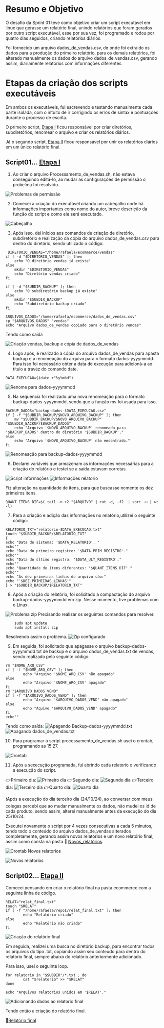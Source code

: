 # Resumo e Objetivo
O desafio da Sprint 01 teve como objetivo criar um script executável em linux que gerasse um relatório final, unindo relatórios que foram gerados por outro script executável, esse por sua vez, foi programado e rodou por quatro dias seguidos, criando relatórios diários.

Foi fornecido um arquivo dados_de_vendas.csv, de onde foi extraido os dados para a produção do primeiro relatório, para os demais relatórios, foi alterado manualmente os dados do arquivo dados_de_vendas.csv, gerando assim, diariamente relatórios com informações diferentes.

# Etapas da criação dos scripts executáveis
Em ambos os executáveis, fui escrevendo e testando manualmente cada parte isolada, com o intuito de ir corrigindo os erros de sintax e pontuações durante o processo de escrita.

O primeiro script, [Etapa I](../Desafio/Etapa-1) ficou responsável por criar diretórios, subdiretórios, renomear o arquivo e criar os relatórios diários.

Já o segundo script, [Etapa II](../Desafio/Etapa-2) ficou responsável por unir os relatórios diários em um único relatório final.

## Script01... [Etapa I](../Desafio/Etapa-1)

1. Ao criar o arquivo Processamento_de_vendas.sh, não estava conseguindo editá-lo, ao mudar as configurações de permissão o probelma foi resolvido. 

![Problemas de permissão](../Evidencias/Erro_permissao.jpg)

2. Comecei a criação do executável criando um cabeçalho onde há informações importantes como nome do autor, breve descrição da função do script e como ele será executado.

![Cabeçalho](../Evidencias/Cabecalho.jpg)

3. Após isso, dei inícios aos comandos de criação de diretório, subdiretório e realização da cópia do arquivo dados_de_vendas.csv para dentro do diretório, sendo utilizado o código:
```linux
 DIRETORIO_VENDAS="/home/rafaela/ecommerce/vendas"
if [ -d "$DIRETORIO_VENDAS" ]; then
    echo "O diretório vendas já existe"
else
    mkdir "$DIRETORIO_VENDAS"
    echo "Diretório vendas criado"
fi

if [ -d "$SUBDIR_BACKUP" ]; then
    echo "O subdiretório backup já existe"
else
    mkdir "$SUBDIR_BACKUP"
    echo "Subdiretório backup criado"
fi

ARQUIVOS_DADOS="/home/rafaela/ecommerce/dados_de_vendas.csv"
cp "$ARQUIVOS_DADOS" "vendas"
echo "Arquivo dados_de_vendas copiado para o diretório vendas"
```

Tendo como saída

![Criação vendas, backup e cópia de dados_de_vendas](../Evidencias/Criacao_dir_subdir_copia_dados.jpg)

4. Logo após, é realizado a cópia do arquivo dados_de_vendas para apasta backup e a renomeação do arquivo para o formato dados-yyyymmdd. Para isso foi necessário obter a data de execução para adicioná-a ao título a travéz do comando date.

```linux
DATA_EXECUCAO=$(date +"%y%m%d")
```
    
![Renome para dados-yyyymmdd](../Evidencias/Copia_para_backup.jpg)

5. Na sequencia foi realizado uma nova renomeação para o formato backup-dados-yyyymmdd, sendo que a função mv foi usada para isso.
```linux
BACKUP_DADOS="backup-dados-$DATA_EXECUCAO.csv"
if [ -f "$SUBDIR_BACKUP/$NOVO_ARQUIVO_BACKUP" ]; then
    mv "$SUBDIR_BACKUP/$NOVO_ARQUIVO_BACKUP" "$SUBDIR_BACKUP/$BACKUP_DADOS"
    echo "Arquivo '$NOVO_ARQUIVO_BACKUP' renomeado para '$BACKUP_DADOS' dentro do diretório '$SUBDIR_BACKUP'."
else
    echo "Arquivo '$NOVO_ARQUIVO_BACKUP' não encontrado."
fi 
```
![Renomeação para backup-dados-yyyymmdd](../Evidencias/Renomeando_backup-dados-yyyymmdd.jpg)
    
6. Declarei variáveis que armazenam as informações necessárias para a criação do relatório e testei se a saída estavam corretas.

![Script informações](../Evidencias/Script_informacao.jpg)
![Informações relatorio](../Evidencias/Informacoes_do_relatorio.jpg)


Fiz alteração na quantidade de itens, para que buscasse nomente os dez primeiros itens.
```
QUANT_ITENS_DIF=$( tail -n +2 "$ARQUIVO" | cut -d, -f2  | sort -u | wc -l)
```

7. Para a criação e adição das informações no relatório,utilizei o seguinte código:
``` 
RELATORIO_TXT="relatorio-$DATA_EXECUCAO.txt"
touch "$SUBDIR_BACKUP/$RELATORIO_TXT"
{
echo "Data do sistema: '$DATA_RELATORIO'. "
echo""
echo "Data do primeiro registro: '$DATA_PRIM_REGISTRO'."
echo""
echo "Data do último registro: '$DATA_ULT_REGISTRO'."
echo""
echo "Quantidade de itens diferentes: '$QUANT_ITENS_DIF'."
echo""
echo "As dez primeiras linhas do arquivo são:"
echo "'$DEZ_PRIMEIRAS_LINHAS'"
} > "$SUBDIR_BACKUP/$RELATORIO_TXT"
```
8. Após a criação do relatório, foi solicitado a compactação do arquivo backup-dados-yyyymmdd em zip. Nesse momento, tive problemas com o Linux.

![Problema zip](../Evidencias/Erro_zip.jpg)
 Precisando realizar os seguintes comandos para resolver.
```
    sudo apt update
    sudo apt install zip
```
Resolvendo assim o problema.
![Zip configurado](../Evidencias/Zipando_arquivo.jpg)

9. Em seguida, foi solicitado que apagasse o arquivo backup-dados-yyyymmdd.txt de backup e o arquivo dados_de_vendas.txt de vendas, sendo realizado pelo seguinte código.
```
rm "$NOME_ARQ_CSV"
if [ -f "$NOME_ARQ_CSV" ]; then
        echo "Arquivo '$NOME_ARQ_CSV' não apagado"
else
        echo "Arquivo '$NOME_ARQ_CSV' apagado"
fi
rm "$ARQUIVO_DADOS_VEND"
if [ -f "$ARQUIVO_DADOS_VEND" ]; then
        echo "Arquivo '$ARQUIVO_DADOS_VEND' não apagado"
else
        echo "Aquivo '$ARQUIVO_DADOS_VEND' apagado"
fi
echo""
```
Tendo como saída:
![Apagando Backup-dados-yyyymmdd.txt](../Evidencias/Apagando_backup-dados-yyyymmdd.jpg)
![Apagando dados_de_vendas.txt](../Evidencias/Apagando_dados_de_vendas.jpg)

10. Para programar o script processamento_de_vendas.sh usei o crontab, programando as 15:27.

![Crontab](../Evidencias/Agendamento_execucao.jpg)

11. Após a sexecução programada, fui abrindo cada relatorio e verificando a execução do script.

👉Primeiro dia:
![Primeiro dia](../Evidencias/Primeiro_dia_execucao.jpg)
👉Segundo dia:
![Segundo dia](../Evidencias/Segundo_dia_execucao.jpg)
👉Terceiro dia:
![Terceiro dia](../Evidencias/Terceiro_dia_execucao.jpg)
👉Quarto dia:
![Quarto dia](../Evidencias/Quarto_dia_execucao.jpg)

❗Após a execução do dia terceiro dia  (24/10/24), ao conversar com meus colegas percebi que ao mudar manualmente os dados, não mudei os id de cada produto, sendo assim, alterei manualmente antes da execução do dia 25/10/24.

Executei novamente o script por 4 vezes  consecutivas a cada 5 minutos, tendo todo o conteúdo do arquivo dados_de_vendas alterados completamente, gerando assim novos relatórios e um novo relatório final, assim como consta na pasta
📂 [Novos_relatórios](/Sprint%201/Evidencias/Novos_relatorios).

![Crontab Novos relatorios](../Evidencias/Novos_relatorios/Crontab_novos.jpg)

![Novos relatorios](../Evidencias/Novos_relatorios/Execucao_novos.jpg)


## Script02... [Etapa II](../Desafio/Etapa-2)

Comecei pensando em criar o relatório final na pasta ecommerce com a seguinte linha de código.
```
RELAT="relat_final.txt"
touch "$RELAT"
if [ -f "/home/rafaela/repo1/relat_final.txt" ]; then
        echo "Relatório criado"
else
        echo "Relatório não criado"
fi
```
![Criação do relatório final](../Evidencias/Script2_criacao_relatorio.jpg)

Em seguida, realizei uma busca no diretório backup, para encontrar todos os arquivos do tipo .txt, copiando assim seu conteudo para dentro do relatório final, sempre abaixo do relatório anteriormente adicionado.

Para isso, usei o seguinte loop.
```
for relatorio in "$SUBDIR"/*.txt ; do
        cat "$relatorio" >> "$RELAT"
done

echo "Arquivos relatorios unidos em '$RELAT'."
```
![Adicionando dados ao relatorio final](../Evidencias/Script2_dados_relatorio.jpg)

Tendo então a criação do relatório final.

📑[Relatório final](../Desafio/Etapa-2/relatorio_final.txt/)
